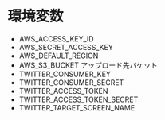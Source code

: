 # 環境変数
- AWS_ACCESS_KEY_ID
- AWS_SECRET_ACCESS_KEY
- AWS_DEFAULT_REGION
- AWS_S3_BUCKET アップロード先バケット
- TWITTER_CONSUMER_KEY
- TWITTER_CONSUMER_SECRET
- TWITTER_ACCESS_TOKEN
- TWITTER_ACCESS_TOKEN_SECRET
- TWITTER_TARGET_SCREEN_NAME